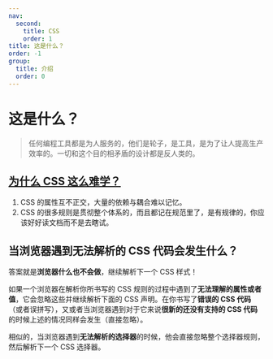 ```yaml
---
nav:
  second:
    title: CSS
    order: 1
title: 这是什么？
order: -1
group:
  title: 介绍
  order: 0
---
```


# 这是什么？

> 任何编程工具都是为人服务的，他们是轮子，是工具，是为了让人提高生产效率的。一切和这个目的相矛盾的设计都是反人类的。

## [为什么 CSS 这么难学？](https://www.zhihu.com/question/66167982)

1. CSS 的属性互不正交，大量的依赖与耦合难以记忆。
2. CSS 的很多规则是贯彻整个体系的，而且都记在规范里了，是有规律的，你应该好好读文档而不是去瞎试。

## 当浏览器遇到无法解析的 CSS 代码会发生什么？

答案就是**浏览器什么也不会做**，继续解析下一个 CSS 样式！

如果一个浏览器在解析你所书写的 CSS 规则的过程中遇到了**无法理解的属性或者值**，它会忽略这些并继续解析下面的 CSS 声明。在你书写了**错误的 CSS 代码**（或者误拼写），又或者当浏览器遇到对于它来说**很新的还没有支持的 CSS 代码**的时候上述的情况同样会发生（直接忽略）。

相似的，当浏览器遇到**无法解析的选择器**的时候，他会直接忽略整个选择器规则，然后解析下一个 CSS 选择器。
